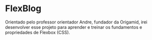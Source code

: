 # FlexBlog

Orientado pelo professor orientador Andre, fundador da Origamid, irei desenvolver esse projeto para aprender e treinar os fundamentos e propriedades de Flexbox (CSS).
